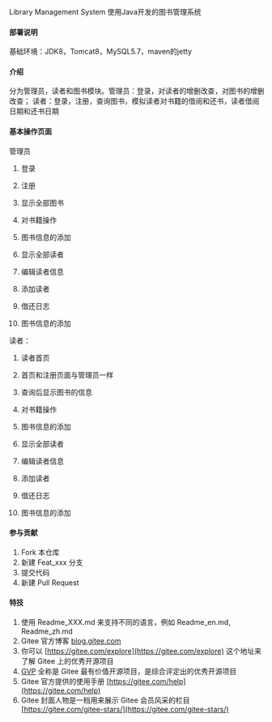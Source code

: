 Library Management System
使用Java开发的图书管理系统

#### 部署说明
基础环境：JDK8，Tomcat8，MySQL5.7，maven的jetty


#### 介绍
分为管理员，读者和图书模块。管理员：登录，对读者的增删改查，对图书的增删改查；
读者：登录，注册，查询图书，模拟读者对书籍的借阅和还书，读者借阅日期和还书日期

#### 基本操作页面

管理员
1.  登录

2.  注册

3.  显示全部图书

4.  对书籍操作

5.  图书信息的添加

6.  显示全部读者

7.  编辑读者信息

8.  添加读者

9.  借还日志

10.  图书信息的添加

读者：
1. 读者首页

2.  首页和注册页面与管理员一样

3.  查询后显示图书的信息

4.  对书籍操作

5.  图书信息的添加

6.  显示全部读者

7.  编辑读者信息

8.  添加读者

9.  借还日志

10.  图书信息的添加









#### 参与贡献

1.  Fork 本仓库
2.  新建 Feat_xxx 分支
3.  提交代码
4.  新建 Pull Request


#### 特技

1.  使用 Readme\_XXX.md 来支持不同的语言，例如 Readme\_en.md, Readme\_zh.md
2.  Gitee 官方博客 [blog.gitee.com](https://blog.gitee.com)
3.  你可以 [https://gitee.com/explore](https://gitee.com/explore) 这个地址来了解 Gitee 上的优秀开源项目
4.  [GVP](https://gitee.com/gvp) 全称是 Gitee 最有价值开源项目，是综合评定出的优秀开源项目
5.  Gitee 官方提供的使用手册 [https://gitee.com/help](https://gitee.com/help)
6.  Gitee 封面人物是一档用来展示 Gitee 会员风采的栏目 [https://gitee.com/gitee-stars/](https://gitee.com/gitee-stars/)
